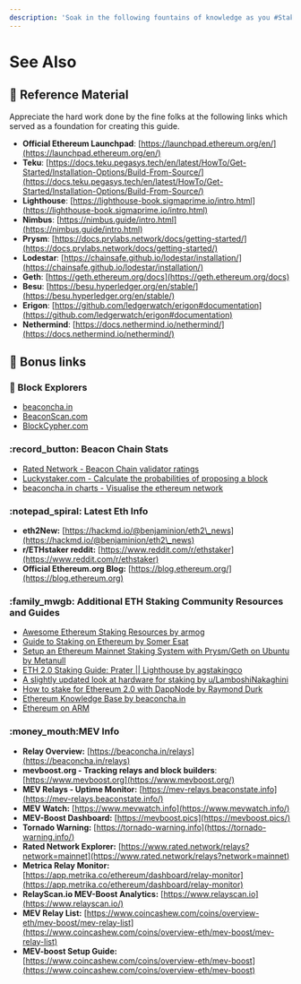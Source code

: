 ```yaml
---
description: 'Soak in the following fountains of knowledge as you #StakeFromHome'
---
```


# See Also

## :jigsaw: Reference Material

Appreciate the hard work done by the fine folks at the following links which served as a foundation for creating this guide.

* **Official Ethereum Launchpad**: [https://launchpad.ethereum.org/en/](https://launchpad.ethereum.org/en/)
* **Teku**: [https://docs.teku.pegasys.tech/en/latest/HowTo/Get-Started/Installation-Options/Build-From-Source/](https://docs.teku.pegasys.tech/en/latest/HowTo/Get-Started/Installation-Options/Build-From-Source/)
* **Lighthouse**: [https://lighthouse-book.sigmaprime.io/intro.html](https://lighthouse-book.sigmaprime.io/intro.html)
* **Nimbus**: [https://nimbus.guide/intro.html](https://nimbus.guide/intro.html)
* **Prysm**: [https://docs.prylabs.network/docs/getting-started/](https://docs.prylabs.network/docs/getting-started/)
* **Lodestar**: [https://chainsafe.github.io/lodestar/installation/](https://chainsafe.github.io/lodestar/installation/)
* **Geth**: [https://geth.ethereum.org/docs](https://geth.ethereum.org/docs)
* **Besu**: [https://besu.hyperledger.org/en/stable/](https://besu.hyperledger.org/en/stable/)
* **Erigon**: [https://github.com/ledgerwatch/erigon#documentation](https://github.com/ledgerwatch/erigon#documentation)
* **Nethermind**: [https://docs.nethermind.io/nethermind/](https://docs.nethermind.io/nethermind/)

## :tada: Bonus links

### :bricks: Block Explorers

* [beaconcha.in](https://beaconcha.in/)
* [BeaconScan.com](https://beaconscan.com/)
* [BlockCypher.com](https://live.blockcypher.com/eth/)

### :record\_button: **Beacon Chain Stats**

* [Rated Network - Beacon Chain validator ratings](https://www.rated.network/)
* [Luckystaker.com - Calculate the probabilities of proposing a block](https://luckystaker.com)
* [beaconcha.in charts - Visualise the ethereum network](https://beaconcha.in/charts)

### :notepad\_spiral: Latest Eth Info

* **eth2New:** [https://hackmd.io/@benjaminion/eth2\_news](https://hackmd.io/@benjaminion/eth2\_news)
* **r/ETHstaker reddit:** [https://www.reddit.com/r/ethstaker](https://www.reddit.com/r/ethstaker)
* **Official Ethereum.org Blog:** [https://blog.ethereum.org/](https://blog.ethereum.org)

### :family\_mwgb: Additional ETH Staking Community Resources and Guides

* [Awesome Ethereum Staking Resources by armog](https://hackmd.io/@jyeAs\_6oRjeDk2Mx5CZyBw/awesome-ethereum-staking)
* [Guide to Staking on Ethereum by Somer Esat](https://someresat.medium.com/)
* [Setup an Ethereum Mainnet Staking System with Prysm/Geth on Ubuntu by Metanull](https://github.com/metanull-operator/eth2-ubuntu)
* [ETH 2.0 Staking Guide: Prater || Lighthouse by agstakingco](https://agstakingco.gitbook.io/eth-2-0-staking-guide-prater-lighthouse/)
* [A slightly updated look at hardware for staking by u/LamboshiNakaghini](https://www.reddit.com/r/ethstaker/comments/j3mlup/a\_slightly\_updated\_look\_at\_hardware\_for\_staking/)
* [How to stake for Ethereum 2.0 with DappNode by Raymond Durk](https://raymonddurk.medium.com/how-to-stake-for-ethereum-2-0-with-dappnode-231fa7689c02)
* [Ethereum Knowledge Base by beaconcha.in](https://kb.beaconcha.in/)
* [Ethereum on ARM](https://ethereum-on-arm-documentation.readthedocs.io/en/latest/quick-guide/about-quick-start.html)

### :money\_mouth:MEV Info

* **Relay Overview:** [https://beaconcha.in/relays](https://beaconcha.in/relays)
* **mevboost.org - Tracking relays and block builders**: [https://www.mevboost.org](https://www.mevboost.org/)
* **MEV Relays - Uptime Monitor:** [https://mev-relays.beaconstate.info](https://mev-relays.beaconstate.info/)
* **MEV Watch:** [https://www.mevwatch.info](https://www.mevwatch.info/)
* **MEV-Boost Dashboard:** [https://mevboost.pics](https://mevboost.pics/)
* **Tornado Warning:** [https://tornado-warning.info](https://tornado-warning.info/)
* **Rated Network Explorer:** [https://www.rated.network/relays?network=mainnet](https://www.rated.network/relays?network=mainnet)
* **Metrica Relay Monitor:** [https://app.metrika.co/ethereum/dashboard/relay-monitor](https://app.metrika.co/ethereum/dashboard/relay-monitor)
* **RelayScan.io MEV-Boost Analytics:** [https://www.relayscan.io](https://www.relayscan.io/)
* **MEV Relay List:** [https://www.coincashew.com/coins/overview-eth/mev-boost/mev-relay-list](https://www.coincashew.com/coins/overview-eth/mev-boost/mev-relay-list)
* **MEV-boost Setup Guide:** [https://www.coincashew.com/coins/overview-eth/mev-boost](https://www.coincashew.com/coins/overview-eth/mev-boost)
